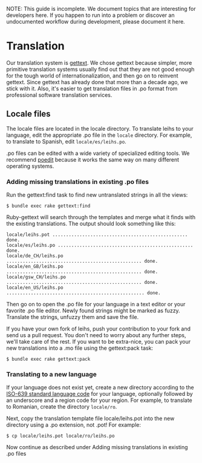 NOTE: This guide is incomplete. We document topics that are interesting for developers here. If you happen to run into a problem or discover an undocumented workflow during development, please document it here.


# Translation

Our translation system is [gettext](http://www.gnu.org/software/gettext/). We chose gettext because simpler, more primitive translation systems usually find out that they are not good enough for the tough world of internationalization, and then go on to reinvent gettext. Since gettext has already done that more than a decade ago, we stick with it. Also, it's easier to get translation files in .po format from professional software translation services.

## Locale files

The locale files are located in the locale directory. To translate leihs to your language, edit the appropriate .po file in the `locale` directory. For example, to translate to Spanish, edit `locale/es/leihs.po`.

.po files can be edited with a wide variety of specialized editing tools. We recommend [poedit](http://www.poedit.net/) because it works the same way on many different operating systems.

### Adding missing translations in existing .po files

Run the gettext:find task to find new untranslated strings in all the views:

    $ bundle exec rake gettext:find

Ruby-gettext will search through the templates and merge what it finds with the existing translations. The output should look something like this:

    locale/leihs.pot .................................................. done.
    locale/es/leihs.po .................................................. done.
    locale/de_CH/leihs.po .................................................. done.
    locale/en_GB/leihs.po .................................................. done.
    locale/gsw_CH/leihs.po .................................................. done.
    locale/en_US/leihs.po ................................................... done.

Then go on to open the .po file for your language in a text editor or your favorite .po file editor. Newly found strings might be marked as fuzzy. Translate the strings, unfuzzy them and save the file.

If you have your own fork of leihs, push your contribution to your fork and send us a pull request. You don't need to worry about any further steps, we'll take care of the rest. If you want to be extra-nice, you can pack your new translations into a .mo file using the gettext:pack task:

    $ bundle exec rake gettext:pack

### Translating to a new language

If your language does not exist yet, create a new directory according to the [ISO-639 standard language code](http://en.wikipedia.org/wiki/List_of_ISO_639-1_codes) for your language, optionally followed by an underscore and a region code for your region. For example, to translate to Romanian, create the directory `locale/ro`.

Next, copy the translation template file locale/leihs.pot into the new directory using a .po extension, not .pot! For example:

    $ cp locale/leihs.pot locale/ro/leihs.po

Now continue as described under Adding missing translations in existing .po files